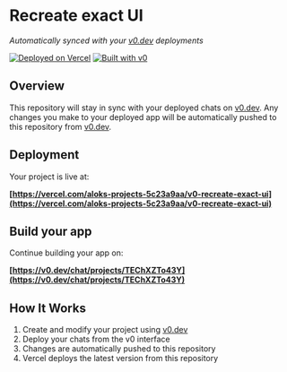 # Recreate exact UI

*Automatically synced with your [v0.dev](https://v0.dev) deployments*

[![Deployed on Vercel](https://img.shields.io/badge/Deployed%20on-Vercel-black?style=for-the-badge&logo=vercel)](https://vercel.com/aloks-projects-5c23a9aa/v0-recreate-exact-ui)
[![Built with v0](https://img.shields.io/badge/Built%20with-v0.dev-black?style=for-the-badge)](https://v0.dev/chat/projects/TEChXZTo43Y)

## Overview

This repository will stay in sync with your deployed chats on [v0.dev](https://v0.dev).
Any changes you make to your deployed app will be automatically pushed to this repository from [v0.dev](https://v0.dev).

## Deployment

Your project is live at:

**[https://vercel.com/aloks-projects-5c23a9aa/v0-recreate-exact-ui](https://vercel.com/aloks-projects-5c23a9aa/v0-recreate-exact-ui)**

## Build your app

Continue building your app on:

**[https://v0.dev/chat/projects/TEChXZTo43Y](https://v0.dev/chat/projects/TEChXZTo43Y)**

## How It Works

1. Create and modify your project using [v0.dev](https://v0.dev)
2. Deploy your chats from the v0 interface
3. Changes are automatically pushed to this repository
4. Vercel deploys the latest version from this repository